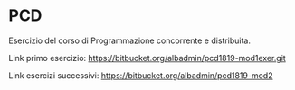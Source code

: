 # PCD
Esercizio del corso di Programmazione concorrente e distribuita. 

Link primo esercizio: https://bitbucket.org/albadmin/pcd1819-mod1exer.git

Link esercizi successivi: https://bitbucket.org/albadmin/pcd1819-mod2 
